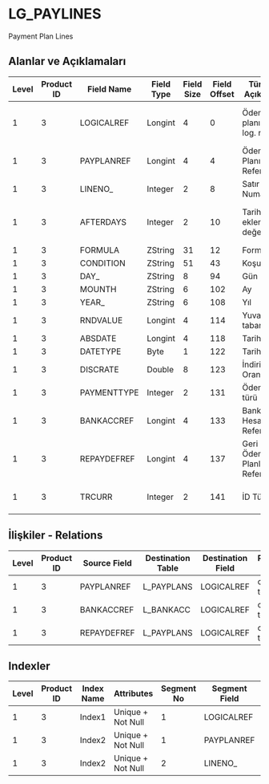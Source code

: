 # LG_PAYLINES

Payment Plan Lines

## Alanlar ve Açıklamaları

| Level | Product ID | Field Name | Field Type | Field Size | Field Offset | Türkçe Açıklama | Expression |
| ----- | ---------- | ---------- | ---------- | ---------- | ------------ | --------------- | ---------- |
| 1 | 3 | LOGICALREF | Longint | 4 | 0 | Ödeme planı satırı log. ref. | Payment Plan Line Logical Reference |
| 1 | 3 | PAYPLANREF | Longint | 4 | 4 | Ödeme Planı Referansı | Payment Plan Reference |
| 1 | 3 | LINENO_ | Integer | 2 | 8 | Satır Numarası | Line Number |
| 1 | 3 | AFTERDAYS | Integer | 2 | 10 | Tarihe eklenecek değer | Value that Will be Added to Date |
| 1 | 3 | FORMULA | ZString | 31 | 12 | Formül | Formula |
| 1 | 3 | CONDITION | ZString | 51 | 43 | Koşul | Condition |
| 1 | 3 | DAY_ | ZString | 8 | 94 | Gün | Day |
| 1 | 3 | MOUNTH | ZString | 6 | 102 | Ay | Mounth |
| 1 | 3 | YEAR_ | ZString | 6 | 108 | Yıl | Year |
| 1 | 3 | RNDVALUE | Longint | 4 | 114 | Yuvarlama tabanı | Rounding Base |
| 1 | 3 | ABSDATE | Longint | 4 | 118 | Tarih | Date |
| 1 | 3 | DATETYPE | Byte | 1 | 122 | Tarih Türü | Date Type |
| 1 | 3 | DISCRATE | Double | 8 | 123 | İndirim Oranı | Discount Rate |
| 1 | 3 | PAYMENTTYPE | Integer | 2 | 131 | Ödeme türü | Payment Type |
| 1 | 3 | BANKACCREF | Longint | 4 | 133 | Banka Hesabı Referansı | Bank Account Reference |
| 1 | 3 | REPAYDEFREF | Longint | 4 | 137 | Geri Ödeme Planları Referansı | Back Payment Plans Reference |
| 1 | 3 | TRCURR | Integer | 2 | 141 | İD Türü | Transaction Currency Type |

## İlişkiler - Relations

| Level | Product ID | Source Field | Destination Table | Destination Field | Relation Type | Extra Condition |
| ----- | ---------- | ------------ | ---------------- | ---------------- | ------------- | --------------- |
| 1 | 3 | PAYPLANREF | L_PAYPLANS | LOGICALREF | one-to-one |  |
| 1 | 3 | BANKACCREF | L_BANKACC | LOGICALREF | one-to-one |  |
| 1 | 3 | REPAYDEFREF | L_PAYPLANS | LOGICALREF | one-to-one |  |

## Indexler

| Level | Product ID | Index Name | Attributes | Segment No | Segment Field | Sense |
| ----- | ---------- | ---------- | ---------- | ---------- | ------------- | ----- |
| 1 | 3 | Index1 | Unique + Not Null | 1 | LOGICALREF | Ascending |
| 1 | 3 | Index2 | Unique + Not Null | 1 | PAYPLANREF | Ascending |
| 1 | 3 | Index2 | Unique + Not Null | 2 | LINENO_ | Ascending |
